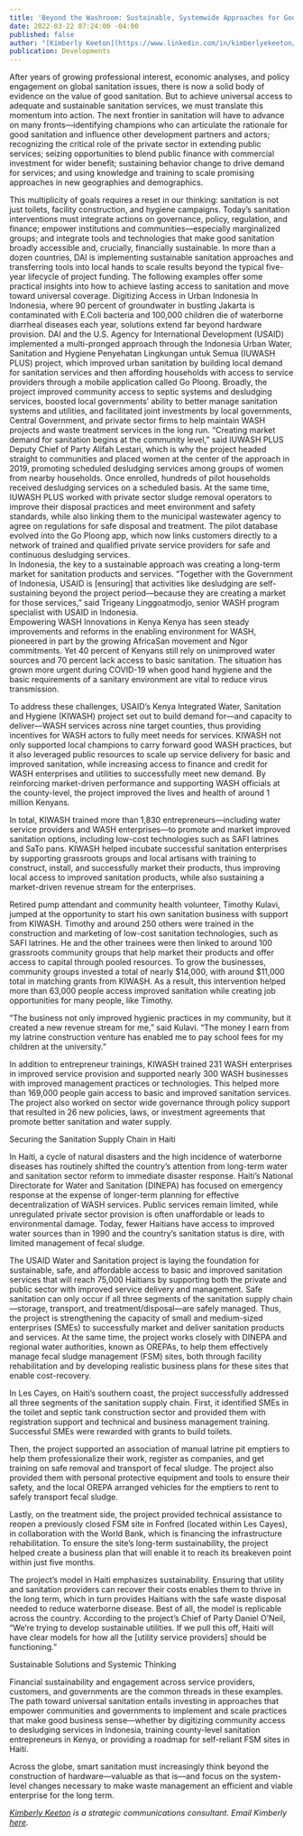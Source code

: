 ```yaml
---
title: 'Beyond the Washroom: Sustainable, Systemwide Approaches for Good Sanitation'
date: 2022-03-22 07:24:00 -04:00
published: false
author: "[Kimberly Keeton](https://www.linkedin.com/in/kimberlyekeeton/)"
publication: Developments
---
```


After years of growing professional interest, economic analyses, and policy engagement on global sanitation issues, there is now a solid body of evidence on the value of good sanitation. But to achieve universal access to adequate and sustainable sanitation services, we must translate this momentum into action. The next frontier in sanitation will have to advance on many fronts—identifying champions who can articulate the rationale for good sanitation and influence other development partners and actors; recognizing the critical role of the private sector in extending public services; seizing opportunities to blend public finance with commercial investment for wider benefit; sustaining behavior change to drive demand for services; and using knowledge and training to scale promising approaches in new geographies and demographics. 








This multiplicity of goals requires a reset in our thinking: sanitation is not just toilets, facility construction, and hygiene campaigns. Today’s sanitation interventions must integrate actions on governance, policy, regulation, and finance; empower institutions and communities—especially marginalized groups; and integrate tools and technologies that make good sanitation broadly accessible and, crucially, financially sustainable. 
In more than a dozen countries, DAI is implementing sustainable sanitation approaches and transferring tools into local hands to scale results beyond the typical five-year lifecycle of project funding. The following examples offer some practical insights into how to achieve lasting access to sanitation and move toward universal coverage. 
Digitizing Access in Urban Indonesia
In Indonesia, where 90 percent of groundwater in bustling Jakarta is contaminated with E.Coli bacteria and 100,000 children die of waterborne diarrheal diseases each year, solutions extend far beyond hardware provision. DAI and the U.S. Agency for International Development (USAID) implemented a multi-pronged approach through the Indonesia Urban Water, Sanitation and Hygiene Penyehatan Lingkungan untuk Semua (IUWASH PLUS) project, which improved urban sanitation by building local demand for sanitation services and then affording households with access to service providers through a mobile application called Go Ploong. Broadly, the project improved community access to septic systems and desludging services, boosted local governments’ ability to better manage sanitation systems and utilities, and facilitated joint investments by local governments, Central Government, and private sector firms to help maintain WASH projects and waste treatment services in the long run.
“Creating market demand for sanitation begins at the community level,” said IUWASH PLUS Deputy Chief of Party Alifah Lestari, which is why the project headed straight to communities and placed women at the center of the approach in 2019, promoting scheduled desludging services among groups of women from nearby households. Once enrolled, hundreds of pilot households received desludging services on a scheduled basis. At the same time, IUWASH PLUS worked with private sector sludge removal operators to improve their disposal practices and meet environment and safety standards, while also linking them to the municipal wastewater agency to agree on regulations for safe disposal and treatment. The pilot database evolved into the Go Ploong app, which now links customers directly to a network of trained and qualified private service providers for safe and continuous desludging services.  
In Indonesia, the key to a sustainable approach was creating a long-term market for sanitation products and services. “Together with the Government of Indonesia, USAID is [ensuring] that activities like desludging are self-sustaining beyond the project period—because they are creating a market for those services,” said Trigeany Linggoatmodjo, senior WASH program specialist with USAID in Indonesia.  
Empowering WASH Innovations in Kenya
Kenya has seen steady improvements and reforms in the enabling environment for WASH, pioneered in part by the growing AfricaSan movement and Ngor commitments. Yet 40 percent of Kenyans still rely on unimproved water sources and 70 percent lack access to basic sanitation. The situation has grown more urgent during COVID-19 when good hand hygiene and the basic requirements of a sanitary environment are vital to reduce virus transmission. 

To address these challenges, USAID’s Kenya Integrated Water, Sanitation and Hygiene (KIWASH) project set out to build demand for—and capacity to deliver—WASH services across nine target counties, thus providing incentives for WASH actors to fully meet needs for services. KIWASH not only supported local champions to carry forward good WASH practices, but it also leveraged public resources to scale up service delivery for basic and improved sanitation, while increasing access to finance and credit for WASH enterprises and utilities to successfully meet new demand. By reinforcing market-driven performance and supporting WASH officials at the county-level, the project improved the lives and health of around 1 million Kenyans. 

In total, KIWASH trained more than 1,830 entrepreneurs—including water service providers and WASH enterprises—to promote and market improved sanitation options, including low-cost technologies such as SAFI latrines and SaTo pans. KIWASH helped incubate successful sanitation enterprises by supporting grassroots groups and local artisans with training to construct, install, and successfully market their products, thus improving local access to improved sanitation products, while also sustaining a market-driven revenue stream for the enterprises.  

Retired pump attendant and community health volunteer, Timothy Kulavi, jumped at the opportunity to start his own sanitation business with support from KIWASH. Timothy and around 250 others were trained in the construction and marketing of low-cost sanitation technologies, such as SAFI latrines. He and the other trainees were then linked to around 100 grassroots community groups that help market their products and offer access to capital through pooled resources. To grow the businesses, community groups invested a total of nearly $14,000, with around $11,000 total in matching grants from KIWASH. As a result, this intervention helped more than 63,000 people access improved sanitation while creating job opportunities for many people, like Timothy.  

“The business not only improved hygienic practices in my community, but it created a new revenue stream for me,” said Kulavi. “The money I earn from my latrine construction venture has enabled me to pay school fees for my children at the university.”

In addition to entrepreneur trainings, KIWASH trained 231 WASH enterprises in improved service provision and supported nearly 300 WASH businesses with improved management practices or technologies. This helped more than 169,000 people gain access to basic and improved sanitation services. The project also worked on sector wide governance through policy support that resulted in 26 new policies, laws, or investment agreements that promote better sanitation and water supply.   

Securing the Sanitation Supply Chain in Haiti

In Haiti, a cycle of natural disasters and the high incidence of waterborne diseases has routinely shifted the country’s attention from long-term water and sanitation sector reform to immediate disaster response. Haiti’s National Directorate for Water and Sanitation (DINEPA) has focused on emergency response at the expense of longer-term planning for effective decentralization of WASH services. Public services remain limited, while unregulated private sector provision is often unaffordable or leads to environmental damage. Today, fewer Haitians have access to improved water sources than in 1990 and the country’s sanitation status is dire, with limited management of fecal sludge. 

The USAID Water and Sanitation project is laying the foundation for sustainable, safe, and affordable access to basic and improved sanitation services that will reach 75,000 Haitians by supporting both the private and public sector with improved service delivery and management. Safe sanitation can only occur if all three segments of the sanitation supply chain—storage, transport, and treatment/disposal—are safely managed. Thus, the project is strengthening the capacity of small and medium-sized enterprises (SMEs) to successfully market and deliver sanitation products and services. At the same time, the project works closely with DINEPA and regional water authorities, known as OREPAs, to help them effectively manage fecal sludge management (FSM) sites, both through facility rehabilitation and by developing realistic business plans for these sites that enable cost-recovery. 

In Les Cayes, on Haiti’s southern coast, the project successfully addressed all three segments of the sanitation supply chain. First, it identified SMEs in the toilet and septic tank construction sector and provided them with registration support and technical and business management training. Successful SMEs were rewarded with grants to build toilets. 

Then, the project supported an association of manual latrine pit emptiers to help them professionalize their work, register as companies, and get training on safe removal and transport of fecal sludge. The project also provided them with personal protective equipment and tools to ensure their safety, and the local OREPA arranged vehicles for the emptiers to rent to safely transport fecal sludge. 

Lastly, on the treatment side, the project provided technical assistance to reopen a previously closed FSM site in Fonfred (located within Les Cayes), in collaboration with the World Bank, which is financing the infrastructure rehabilitation. To ensure the site’s long-term sustainability, the project helped create a business plan that will enable it to reach its breakeven point within just five months.  

The project’s model in Haiti emphasizes sustainability. Ensuring that utility and sanitation providers can recover their costs enables them to thrive in the long term, which in turn provides Haitians with the safe waste disposal needed to reduce waterborne disease. Best of all, the model is replicable across the country. According to the project’s Chief of Party Daniel O’Neil, “We’re trying to develop sustainable utilities. If we pull this off, Haiti will have clear models for how all the [utility service providers] should be functioning.”

Sustainable Solutions and Systemic Thinking

Financial sustainability and engagement across service providers, customers, and governments are the common threads in these examples. The path toward universal sanitation entails investing in approaches that empower communities and governments to implement and scale practices that make good business sense—whether by digitizing community access to desludging services in Indonesia, training county-level sanitation entrepreneurs in Kenya, or providing a roadmap for self-reliant FSM sites in Haiti.

Across the globe, smart sanitation must increasingly think beyond the construction of hardware—valuable as that is—and focus on the system-level changes necessary to make waste management an efficient and viable enterprise for the long term. 


*[Kimberly Keeton](https://www.linkedin.com/in/kimberlyekeeton/) is a strategic communications consultant. Email Kimberly [here](mailto:kimberly_keeton@dai.com).*